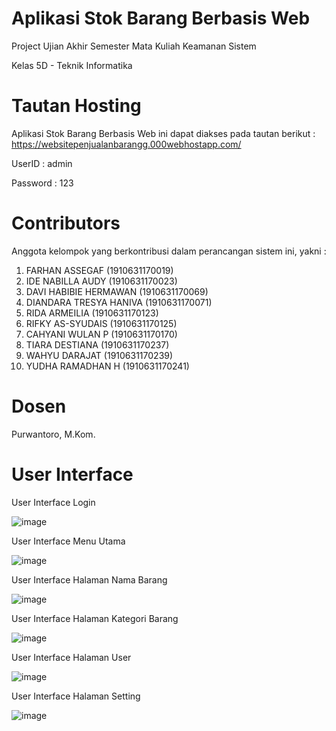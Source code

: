# Aplikasi Stok Barang Berbasis Web
<p>Project Ujian Akhir Semester Mata Kuliah Keamanan Sistem</p>
<p> Kelas 5D - Teknik Informatika </p>

# Tautan Hosting
Aplikasi Stok Barang Berbasis Web ini dapat diakses pada tautan berikut : <br>
https://websitepenjualanbarangg.000webhostapp.com/

UserID : admin <br>

Password : 123

# Contributors
Anggota kelompok yang berkontribusi dalam perancangan sistem ini, yakni :
<br>
1. FARHAN ASSEGAF			(1910631170019) <br>
2. IDE NABILLA AUDY			(1910631170023) <br>
3. DAVI HABIBIE HERMAWAN	(1910631170069) <br>
4. DIANDARA TRESYA HANIVA	(1910631170071) <br>
5. RIDA ARMEILIA			(1910631170123) <br>
6. RIFKY AS-SYUDAIS			(1910631170125) <br>
7. CAHYANI WULAN P			(1910631170170) <br>
8. TIARA DESTIANA			(1910631170237) <br>
9. WAHYU DARAJAT			(1910631170239) <br>
10. YUDHA RAMADHAN H		(1910631170241) <br>

# Dosen 

Purwantoro, M.Kom.

# User Interface
User Interface Login

![image](https://user-images.githubusercontent.com/84497920/149612790-c30967a4-1a06-46a0-ab24-c2375c7a941e.png)

User Interface Menu Utama

![image](https://user-images.githubusercontent.com/84364097/149612893-f3553f77-7166-42af-aac0-d5d5d8ea7566.png)

User Interface Halaman Nama Barang

![image](https://user-images.githubusercontent.com/84364097/149612943-e020360b-e6c3-4412-a7df-6fce22bd377f.png)

User Interface Halaman Kategori Barang

![image](https://user-images.githubusercontent.com/84364097/149612998-21fae367-094e-4cbb-99ba-e6dd00a3156e.png)

User Interface Halaman User

![image](https://user-images.githubusercontent.com/84364097/149613079-856c6116-16cf-4143-893c-56ab6ee2e849.png)

User Interface Halaman Setting

![image](https://user-images.githubusercontent.com/84364097/149613095-2696244b-da11-4478-80e5-a44d671d65da.png)



